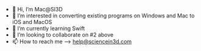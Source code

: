- 👋 Hi, I’m Mac@SI3D
- 👀 I’m interested in converting existing programs on Windows and Mac to iOS and MacOS
- 🌱 I’m currently learning Swift
- 💞️ I’m looking to collaborate on #2 above
- 📫 How to reach me --> help@sciencein3d.com

<!---
MacSI3D/MacSI3D is a ✨ special ✨ repository because its `README.md` (this file) appears on your GitHub profile.
You can click the Preview link to take a look at your changes.
--->
